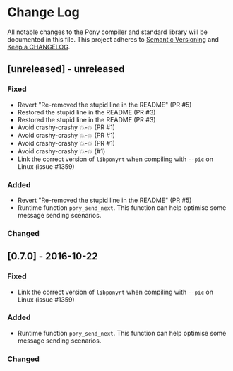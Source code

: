 # Change Log

All notable changes to the Pony compiler and standard library will be documented in this file. This project adheres to [Semantic Versioning](http://semver.org/) and [Keep a CHANGELOG](http://keepachangelog.com/).

## [unreleased] - unreleased

### Fixed

- Revert "Re-removed the stupid line in the README" (PR #5)
- Restored the stupid line in the README (PR #3)
- Restored the stupid line in the README (PR #3)
- Avoid crashy-crashy :boom:-:boom: (PR #1)
- Avoid crashy-crashy :boom:-:boom: (PR #1)
- Avoid crashy-crashy :boom:-:boom: (PR #1)
- Avoid crashy-crashy :boom:-:boom: (#1)
- Link the correct version of `libponyrt` when compiling with `--pic` on Linux (issue #1359)

### Added

- Revert "Re-removed the stupid line in the README" (PR #5)
- Runtime function `pony_send_next`. This function can help optimise some message sending scenarios.

### Changed

## [0.7.0] - 2016-10-22

### Fixed

- Link the correct version of `libponyrt` when compiling with `--pic` on Linux (issue #1359)

### Added

- Runtime function `pony_send_next`. This function can help optimise some message sending scenarios.

### Changed
